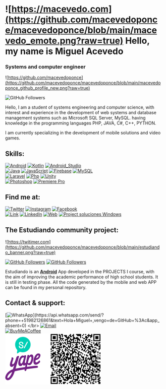 # ![https://macevedo.com](https://github.com/macevedoponce/macevedoponce/blob/main/macevedo_emote.png?raw=true) Hello, my name is Miguel Acevedo
### Systems and computer engineer

![https://github.com/macevedoponce](https://github.com/macevedoponce/macevedoponce/blob/main/macevedoponce_github_profile_new.png?raw=true)


![GitHub Followers](https://img.shields.io/github/followers/macevedoponce?style=social)

Hello, 
I am a student of systems engineering and computer science, with interest and experience in the development of web systems and database management systems such as Microsoft SQL Server, MySQL. having knowledge in the programming languages PHP, JAVA, C#, C++, PYTHON.

I am currently specializing in the development of mobile solutions and video games.

## Skills:

[![Android](https://img.shields.io/badge/Android-3DDC84?style=for-the-badge&logo=android&logoColor=white&labelColor=101010)]()
[![Kotlin](https://img.shields.io/badge/Kotlin-0095D5?style=for-the-badge&logo=kotlin&logoColor=white&labelColor=101010)]()
[![Android_Studio](https://img.shields.io/badge/Android_Studio-3DDC84?style=for-the-badge&logo=android-studio&logoColor=white&labelColor=101010)]()<br>
[![Java](https://img.shields.io/badge/Java-007396?style=for-the-badge&logo=java&logoColor=white&labelColor=101010)]()
[![JavaScript](https://img.shields.io/badge/JavaScript-F7DF1E?style=for-the-badge&logo=javascript&logoColor=white&labelColor=101010)]()
[![Firebase](https://img.shields.io/badge/Firebase-FFCA28?style=for-the-badge&logo=firebase&logoColor=white&labelColor=101010)]()
[![MySQL](https://img.shields.io/badge/MySQL-4479A1?style=for-the-badge&logo=mysql&logoColor=white&labelColor=101010)]()
<br>
[![Laravel](https://img.shields.io/badge/Laravel-E4405F?style=for-the-badge&logo=laravel&logoColor=white&labelColor=101010)]()
[![Php](https://img.shields.io/badge/Php-007396?style=for-the-badge&logo=php&logoColor=white&labelColor=101010)]()
[![Unity](https://img.shields.io/badge/Unity-000?style=for-the-badge&logo=Unity&logoColor=white&labelColor=101010)]()
<br>
[![Photoshop](https://img.shields.io/badge/Photoshop-27CFFF?style=for-the-badge&logo=Adobephotoshop&logoColor=white&labelColor=101010)]()
[![Premiere Pro](https://img.shields.io/badge/Premiere_Pro-BF5CD7?style=for-the-badge&logo=Adobepremierepro&logoColor=white&labelColor=101010)]()



## Find me at:


[![Twitter](https://img.shields.io/badge/Twitter-@MIGUELA06237421-1DA1F2?style=for-the-badge&logo=twitter&logoColor=white&labelColor=101010)](https://twitter.com/MIGUELA06237421)
[![Instagram](https://img.shields.io/badge/Instagram-miguel.acevedo10-E4405F?style=for-the-badge&logo=instagram&logoColor=white&labelColor=101010)](https://www.instagram.com/miguel.acevedo10/)
[![Facebook](https://img.shields.io/badge/Facebook-@macevedoponce-1877F2?style=for-the-badge&logo=facebook&logoColor=white&labelColor=101010)](https://www.facebook.com/macevedoponce)
</br>
[![Link](https://img.shields.io/badge/Link_Site-macevedo.dev-39E09B?style=for-the-badge&logo=Linktree&logoColor=white&labelColor=101010)]()
[![LinkedIn](https://img.shields.io/badge/LinkedIn-Miguel_Acevedo-0077B5?style=for-the-badge&logo=linkedin&logoColor=white&labelColor=101010)](https://www.linkedin.com/in/miguel-angel-acevedo-ponce-6b9520178)
[![Web](https://img.shields.io/badge/Web-macevedoponce.com-14a1f0?style=for-the-badge&logo=dev.to&logoColor=white&labelColor=101010)]()
[![Project soluciones Windows](https://img.shields.io/badge/Web-Windows-SolucionesWindows.dev-14a1f0?style=for-the-badge&logo=dev.to&logoColor=white&labelColor=101010)](http://solucioneswindows.epizy.com/)

## The Estudiando community project:
![https://twitimer.com](https://github.com/macevedoponce/macevedoponce/blob/main/estudiando_banner.png?raw=true)

[![GitHub Followers](https://img.shields.io/github/stars/mouredev/Twitimer-iOS?label=Public%20Web%20App%20repository&style=social)](https://github.com/macevedoponce/estudiando.git)
[![GitHub Followers](https://img.shields.io/github/stars/mouredev/Twitimer-Android?label=Public%20Android%20App%20repository&style=social)](https://github.com/macevedoponce/estudiandoApp.git)

Estudiando is an **[Android]()** App developed in the PROJECTS I course, with the aim of improving the academic performance of high school students. It is still in testing phase. All the code generated by the mobile and web APP can be found in my personal repository.


## Contact & support:

[![WhatsApp](https://img.shields.io/badge/WhatsApp-MESSAGE+COFFEE_(FAST_RESPONSE)_Thank_you!-orange?style=for-the-badge&logo=WhatsApp&logoColor=white&labelColor=101010)](https://api.whatsapp.com/send/?phone=+51982126861&text=Hola+Miguel+,vengo+de+GitHub+%3Ac&app_absent=0)
</br>
[![Email](https://img.shields.io/badge/73122365@continental.edu.pe-my_personal_email_-D14836?style=for-the-badge&logo=gmail&logoColor=white&labelColor=101010)](mailto:73122365@continental.edu.pe)
</br>
[![BuyMeACoffee](https://img.shields.io/badge/Buy_Me_A_Coffee-support_my_work-FFDD00?style=for-the-badge&logo=buy-me-a-coffee&logoColor=white&labelColor=101010)](https://github.com/macevedoponce/macevedoponce/blob/main/yape.png?raw=true)
<br>
![YAPE](https://github.com/macevedoponce/macevedoponce/blob/main/yape.png?raw=true)
